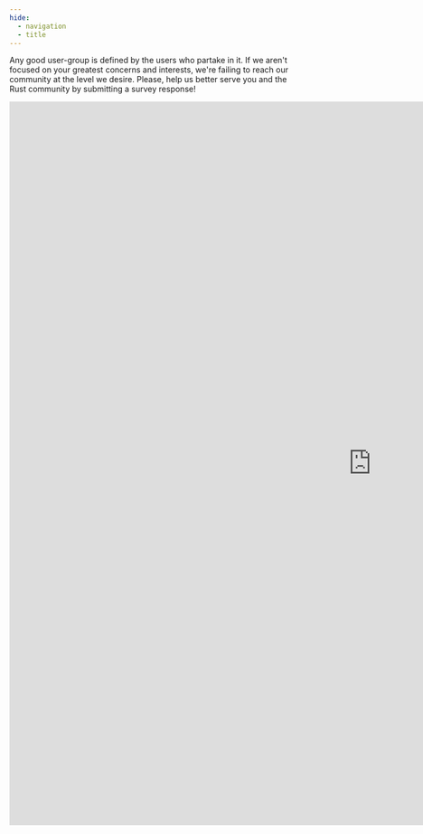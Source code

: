 ```yaml
---
hide:
  - navigation
  - title
---
```


Any good user-group is defined by the users who partake in it. If we aren't focused on your greatest concerns and interests, we're failing to reach our community at the level we desire. Please, help us better serve you and the Rust community by submitting a survey response!

<iframe src="https://docs.google.com/forms/d/e/1FAIpQLSe3vlG9iIUtUqjcahRgfATB-AIrsIU4UhqIUtI2iYx8PLS5PA/viewform?embedded=true" width="1280" height="1280" frameborder="0" marginheight="0" marginwidth="0">Loading…</iframe>